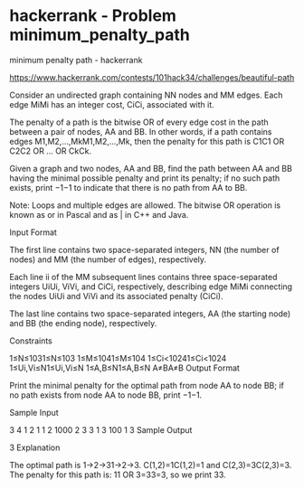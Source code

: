 # hackerrank - Problem minimum_penalty_path
minimum penalty path - hackerrank

https://www.hackerrank.com/contests/101hack34/challenges/beautiful-path

Consider an undirected graph containing NN nodes and MM edges. Each edge MiMi has an integer cost, CiCi, associated with it.

The penalty of a path is the bitwise OR of every edge cost in the path between a pair of nodes, AA and BB. In other words, if a path contains edges M1,M2,…,MkM1,M2,…,Mk, then the penalty for this path is C1C1 OR C2C2 OR ... OR CkCk.

Given a graph and two nodes, AA and BB, find the path between AA and BB having the minimal possible penalty and print its penalty; if no such path exists, print −1−1 to indicate that there is no path from AA to BB.

Note: Loops and multiple edges are allowed. The bitwise OR operation is known as or in Pascal and as | in C++ and Java.

Input Format

The first line contains two space-separated integers, NN (the number of nodes) and MM (the number of edges), respectively.

Each line ii of the MM subsequent lines contains three space-separated integers UiUi, ViVi, and CiCi, respectively, describing edge MiMi connecting the nodes UiUi and ViVi and its associated penalty (CiCi).

The last line contains two space-separated integers, AA (the starting node) and BB (the ending node), respectively.

Constraints

1≤N≤1031≤N≤103
1≤M≤1041≤M≤104
1≤Ci<10241≤Ci<1024
1≤Ui,Vi≤N1≤Ui,Vi≤N
1≤A,B≤N1≤A,B≤N
A≠BA≠B
Output Format

Print the minimal penalty for the optimal path from node AA to node BB; if no path exists from node AA to node BB, print −1−1.

Sample Input

3 4
1 2 1
1 2 1000
2 3 3
1 3 100
1 3
Sample Output

3
Explanation

The optimal path is 1→2→31→2→3. 
C(1,2)=1C(1,2)=1 and C(2,3)=3C(2,3)=3. 
The penalty for this path is: 11 OR 3=33=3, so we print 33.